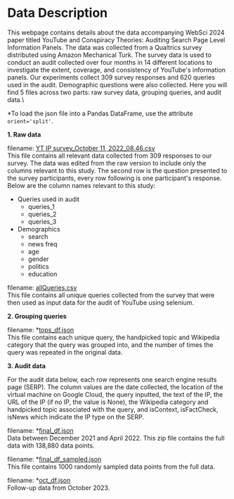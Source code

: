 # Data Description
This webpage contains details about the data accompanying WebSci 2024 paper titled YouTube and Conspiracy Theories: Auditing Search Page Level 
Information Panels. The data was collected from a Qualtrics survey distributed using Amazon Mechanical Turk. The survey data is used to conduct 
an audit collected over four months in 14 different locations to investigate the extent, coverage, and consistency of YouTube's information panels. 
Our experiments collect 309 survey responses and 620 queries used in the audit. Demographic questions were also collected. Here 
you will find 5 files across two parts: raw survey data, grouping queries, and audit data.\

*To load the json file into a Pandas DataFrame, use the attribute `orient='split'`.

**1. Raw data**  

filename: [YT IP survey_October 11, 2022_08.46.csv](YT%20IP%20survey_October%2011%2C%202022_08.46.csv)  
This file contains all relevant data collected from 309 responses to our survey. The data was edited from the raw version to include only the columns 
relevant to this study. The second row is the question presented to the survey participants, every row following is one participant's response. 
Below are the column names relevant to this study:

- Queries used in audit
  - queries_1
  - queries_2
  - queries_3
- Demographics
  - search
  - news freq
  - age
  - gender
  - politics
  - education
 
filename: [allQueries.csv](allQueries.csv)  
This file contains all unique queries collected from the survey that were then used as input data for the audit
of YouTube using selenium.

**2. Grouping queries**  

filename: *[tops_df.json](tops_df.json)  
This file contains each unique query, the handpicked topic and Wikipedia category that the query was grouped into, 
and the number of times the query was repeated in the original data. 

**3. Audit data**

For the audit data below, each row represents one search engine results page (SERP). The column values are the date 
collected, the location of the virtual machine on Google Cloud, the query inputted, the text of the IP, the URL of 
the IP (if no IP, the value is None), the Wikipedia category and handpicked topic associated with the query, and 
isContext, isFactCheck, isNews which indicate the IP type on the SERP.

filename: *[final_df.json](final_df.json)  
Data between December 2021 and April 2022. This zip file contains the full data with 138,880 data points. 

filename: *[final_df_sampled.json](final_df_sampled.json)  
This file contains 1000 randomly sampled data points from the full data. 

filename: *[oct_df.json](oct_df.json)  
Follow-up data from October 2023.

